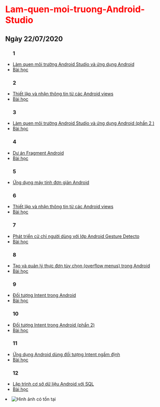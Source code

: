 <!DOCTYPE html>
<html>
<h1> Lam-quen-moi-truong-Android-Studio</h1>
  <style>
    h1{
    color: red;
    }
  </style>      
<h2> Ngày 22/07/2020</h2>
<ul><h3>1</h3>
  <li><a href="https://github.com/buihongphu/HelloWord">Làm quen môi trường Android Studio và ứng dụng Android</a></li>
  <li><a href="https://ngocminhtran.com/2018/06/28/lap-trinh-android-dung-android-studio-3-x/">Bài học</a></li>
</ul>

<ul><h3>2</h3>
<li><a href="https://github.com/buihongphu/BasicViewsActivity">Thiết lập và nhận thông tin từ các Android views</a></li>
<li><a href="https://ngocminhtran.com/2018/08/12/thiet-ke-giao-dien-nguoi-dung-voi-cong-cu-thiet-ke-android-studio-3-x/">Bài học</a></li>
</ul>

<ul><h3>3</h3>
<li><a href="https://github.com/buihongphu/MotionEventActvity">Làm quen môi trường Android Studio và ứng dụng Android (phần 2 )</a></li>
 <li><a href="https://ngocminhtran.com/2018/06/28/lap-trinh-android-dung-android-studio-3-x/">Bài học</a></li>
</ul>

<ul><h3>4</h3>
<li><a href="https://github.com/buihongphu/FragmentExampleActivtiy">Dư án Fragment Android</a></li>
<li><a href="https://ngocminhtran.com/2018/10/17/fragments-trong-android/">Bài học</a></li>
</ul>

<ul><h3>5</h3>
<li><a href="https://github.com/buihongphu/Calculator">Ứng dụng máy tính đơn giản Android</a></li>
</ul>

<ul><h3>6</h3>
<li><a href="https://github.com/buihongphu/findViewById1">Thiết lập và nhận thông tin từ các Android views</a></li>
<li><a href="https://ngocminhtran.com/2018/09/24/thiet-lap-va-nhan-thong-tin-tu-cac-views/">Bài học</a></li>
</ul>

<ul><h3>7</h3>
<li><a href="https://github.com/buihongphu/CommonGesturesActivity">Phát triển cử chỉ người dùng với lớp Android Gesture Detecto</a></li>
<li><a href="https://ngocminhtran.com/2018/10/08/phat-hien-cu-chi-nguoi-dung-voi-lop-android-gesture-detector/">Bài học</a></li>
</ul>


<ul><h3>8</h3>
<li><a href="https://github.com/buihongphu/MenuExampleActivity">Tạo và quản lý thực đơn tùy chọn (overflow menus) trong Android</a></li>
<li><a href="https://ngocminhtran.com/2018/10/27/tao-va-quan-ly-thuc-don-tuy-chon-overflow-menus-trong-android/">Bài học</a></li>
</ul>

<ul><h3>9</h3>
<li><a href="https://github.com/buihongphu/ExplicitIntent1">Đối tượng Intent trong Android</a></li>
<li><a href="https://ngocminhtran.com/2018/11/05/doi-tuong-intent-trong-android-phan-1/">Bài học</a></li>
</ul>

<ul><h3>10</h3>
<li><a href="https://github.com/buihongphu?tab=repositories">Đối tượng Intent trong Android (phần 2)</a></li>
<li><a href="https://ngocminhtran.wordpress.com/?p=3508&preview=true">Bài học</a></li>
</ul>

<ul><h3>11</h3>
<li><a href="https://github.com/buihongphu/ImplicitIntent1">Ứng dụng Android dùng đối tượng Intent ngầm định </a></li>
<li><a href="https://ngocminhtran.wordpress.com/?p=3508&preview=true">Bài học </a></li>
</ul>

<ul><h3>12</h3>
<li><a href="https://github.com/buihongphu/SQLiteDemoApplicationActivity">Lập trình cơ sở dữ liệu Android với SQL</a></li>
<li><a href="https://ngocminhtran.com/2018/11/14/lap-trinh-co-so-du-lieu-trong-android-phan-1/">Bài học</a></li>  
</ul>
<li><img src="https://www.pinterest.com/pin/759349187152803419/" alt="Hình ảnh có tồn tại"></li>
</html>
